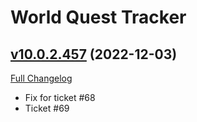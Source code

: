 # World Quest Tracker

## [v10.0.2.457](https://github.com/Tercioo/World-Quest-Tracker/tree/v10.0.2.457) (2022-12-03)
[Full Changelog](https://github.com/Tercioo/World-Quest-Tracker/compare/v10.0.2.456...v10.0.2.457) 

- Fix for ticket #68  
- Ticket #69  

